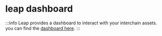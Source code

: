 # leap dashboard

:::info
Leap provides a dashboard to interact with your interchain assets. you can find the [dashboard here](https://cosmos.leapwallet.io/).
:::